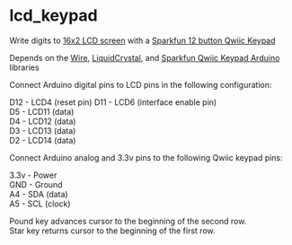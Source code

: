 # lcd_keypad
Write digits to [16x2 LCD screen](https://www.sparkfun.com/products/255) with a [Sparkfun 12 button Qwiic Keypad](https://www.sparkfun.com/products/15290)
  
Depends on the [Wire](https://www.arduino.cc/en/reference/wire), [LiquidCrystal](https://www.arduino.cc/en/Reference/LiquidCrystal), and [Sparkfun Qwiic Keypad Arduino](https://learn.sparkfun.com/tutorials/qwiic-keypad-hookup-guide/arduino-library) libraries
  
Connect Arduino digital pins to LCD pins in the following configuration:
  
D12 - LCD4  (reset pin) 
D11 - LCD6  (interface enable pin)  
D5 - LCD11  (data)  
D4 - LCD12  (data)  
D3 - LCD13  (data)  
D2 - LCD14  (data)  
  
Connect Arduino analog and 3.3v pins to the following Qwiic keypad pins:
  
3.3v - Power  
GND - Ground  
A4 - SDA  (data)  
A5 - SCL  (clock)
  
Pound key advances cursor to the beginning of the second row.  
Star key returns cursor to the beginning of the first row.
